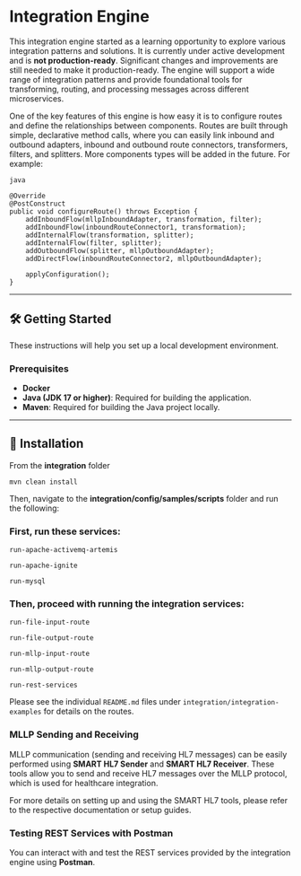 # Integration Engine

This integration engine started as a learning opportunity to explore various integration patterns and solutions. It is currently under active development and is **not production-ready**. Significant changes and improvements are still needed to make it production-ready. The engine will support a wide range of integration patterns and provide foundational tools for transforming, routing, and processing messages across different microservices.

One of the key features of this engine is how easy it is to configure routes and define the relationships between components. Routes are built through simple, declarative method calls, where you can easily link inbound and outbound adapters, inbound and outbound route connectors, transformers, filters, and splitters.  More components types will be added in the future.  For example:

```
java

@Override
@PostConstruct
public void configureRoute() throws Exception {
    addInboundFlow(mllpInboundAdapter, transformation, filter);
    addInboundFlow(inboundRouteConnector1, transformation);
    addInternalFlow(transformation, splitter);
    addInternalFlow(filter, splitter);
    addOutboundFlow(splitter, mllpOutboundAdapter);
    addDirectFlow(inboundRouteConnector2, mllpOutboundAdapter);
    
    applyConfiguration();
}
```
---

## 🛠 Getting Started

These instructions will help you set up a local development environment.

### Prerequisites

- **Docker**
- **Java (JDK 17 or higher)**: Required for building the application.
- **Maven**: Required for building the Java project locally.

---

## 🚀 Installation

From the **integration** folder

```
mvn clean install
```

Then, navigate to the **integration/config/samples/scripts** folder and run the following:

### First, run these services:

```
run-apache-activemq-artemis

run-apache-ignite

run-mysql
```

### Then, proceed with running the integration services:

```
run-file-input-route

run-file-output-route

run-mllp-input-route

run-mllp-output-route

run-rest-services
```

Please see the individual `README.md` files under `integration/integration-examples` for details on the routes.

### MLLP Sending and Receiving

MLLP communication (sending and receiving HL7 messages) can be easily performed using **SMART HL7 Sender** and **SMART HL7 Receiver**. These tools allow you to send and receive HL7 messages over the MLLP protocol, which is used for healthcare integration.

For more details on setting up and using the SMART HL7 tools, please refer to the respective documentation or setup guides.

### Testing REST Services with Postman

You can interact with and test the REST services provided by the integration engine using **Postman**. 
